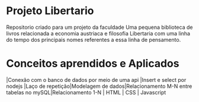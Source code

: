 # Projeto Libertario
Repositorio criado para um projeto da faculdade Uma pequena biblioteca   de livros relacionada a economia austriaca e filosofia Libertaria
com uma linha do tempo dos principais nomes referentes a essa linha de pensamento.

# Conceitos aprendidos e Aplicados
|Conexão com o banco de dados por meio de uma api |Insert e select por nodejs |Laço de repetição|Modelagem de dados|Relacionamento M-N entre tabelas no mySQL|Relacionamento 1-N | HTML | CSS | Javascript
